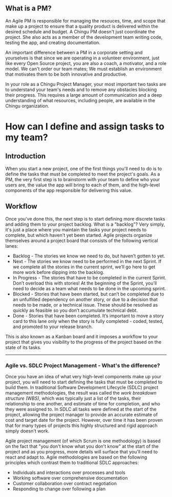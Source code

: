 ## What is a PM?

An Agile PM is responsible for managing the resouces, time, and scope that
make up a project to ensure that a quality product is delivered within the
desired schedule and budget. A Chingu PM doesn't just coordinate the project. 
She also acts as a member of the development team writing code, testing the
app, and creating documentation.

An important difference between a PM in a corporate setting and yourselves is
that since we are operating in a volunteer environment, just like every Open
Source project, you are also a coach, a motivator, and a role model. We can't
order our team mates; We must establish an environment that motivates them to
be both innovative and productive.

In your role as a Chingu Project Manager, your most important two tasks are to
understand your team's needs and to remove any obstacles blocking their progress.
This requires a large amount of communication and a deep understanding of what
resources, including people, are available in the Chingu organization.

# How can I define and assign tasks to my team? 

## Introduction

When you start a new project, one of the first things you'll need to do is to define the tasks that must be completed to meet the project's goals. As a PM, the very first step is to brainstorm with your team to define who your users are, the value the app will bring to each of them, and the high-level components of the app responsible for delivering this value.

## Workflow
Once you've done this, the next step is to start defining more discrete tasks and adding them to your project backlog. What is a "backlog"? Very simply, it's just a place where you maintain the tasks your project needs to complete, but which haven't yet been started. Agile projects organize themselves around a project board that consists of the following vertical lanes:

- Backlog - The stories we know we need to do, but haven’t gotten to yet.
- Next - The stories we know need to be performed in the next Sprint. If we complete all the stories in the current sprint, we’ll go here to get more work before dipping into the backlog.
- In Progress - The stories that have to be completed in the current Sprint. Don’t overload this with stories! At the beginning of the Sprint, you’ll need to decide as a team what needs to be done in the upcoming sprint.
- Blocked - Stories that have been started, but can’t be completed due to an unfulfilled dependency on another story, or due to a decision that needs to be made, or a technical issue. These should be resolved as quickly as feasible so you don’t accumulate technical debt.
- Done - Stories that have been completed. It’s important to move a story card to this lane only when the story is fully completed - coded, tested, and promoted to your release branch.

This is also known as a Kanban board and it imposes a workflow to your project that gives you visibility to the progress of the project based on the state of its tasks. 

-----

### Agile vs. SDLC Project Management - What's the difference?

Once you have an idea of what very high-level components make up your project, you will need to start defining the tasks that must be completed to build them. In traditional Software Development Lifecycle (SDLC) project management methodologies, the result was called the *_work breakdown structure (WBS)_*, which was typically just a list of the tasks, their relationship to one another, and estimate of time for completion, and who they were assigned to. In SDLC all tasks were defined at the start of the project, allowing the project manager to provide an accurate estimate of cost and target date for the project. However, over time it has been proven that for many types of projects this highly structured and rigid approach simply doesn't work.

Agile project management (of which Scrum is one methodology) is based on the fact that "you don't know what you don't know" at the start of the project and as you progress, more details will surface that you'll need to react and adapt to. Agile methodologies are based on the following principles which contrast them to traditional SDLC approaches:

- Individuals and interactions over processes and tools
- Working software over comprehensive documentation
- Customer collaboration over contract negotiation
- Responding to change over following a plan
